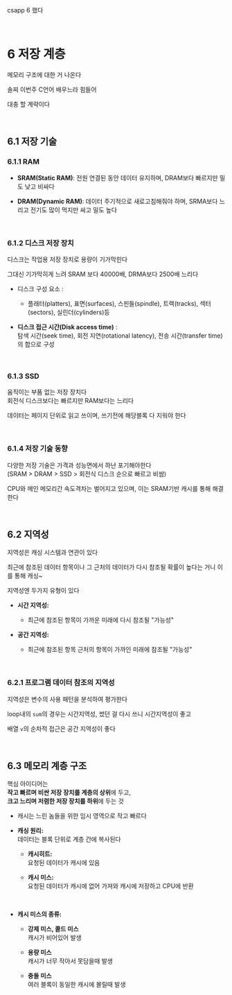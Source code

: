 csapp 6 했다

<br>

# 6 저장 계층

메모리 구조에 대한 거 나온다

솔찌 이번주 C언어 배우느라 힘들어

대충 할 계략이다

<br>

## 6.1 저장 기술

### 6.1.1 RAM

- **SRAM(Static RAM)**: 전원 연결된 동안 데이터 유지하며, DRAM보다 빠르지만 밀도 낮고 비싸다

- **DRAM(Dynamic RAM)**: 데이터 주기적으로 새로고침해줘야 하며, SRMA보다 느리고 전기도 많이 먹지만 싸고 밀도 높다

<br>

### 6.1.2 디스크 저장 장치

디스크는 작업용 저장 장치로 용량이 기가막힌다

그대신 기가막히게 느려 SRAM 보다 40000배, DRMA보다 2500배 느리다

- 디스크 구성 요소 :
    - 플래터(platters), 표면(surfaces), 스핀들(spindle), 트랙(tracks), 섹터(sectors), 실린더(cylinders)등


-  **디스크 접근 시간(Disk access time)** : <br>
탐색 시간(seek time), 회전 지연(rotational latency), 전송 시간(transfer time)의 합으로 구성

<br>


### 6.1.3 SSD

움직이는 부품 없는 저장 장치다
<br>
회전식 디스크보다는 빠르지만 RAM보다는 느리다

데이터는 페이지 단위로 읽고 쓰이며, 쓰기전에 해당블록 다 지워야 한다

<br>

### 6.1.4 저장 기술 동향

다양한 저장 기술은 가격과 성능면에서 하난 포기해야한다
<br>
(SRAM > DRAM > SSD > 회전식 디스크 순으로 빠르고 비쌈)

CPU와 메인 메모리간 속도격차는 벌어지고 있으며, 이는 SRAM기반 캐시를 통해 해결한다

<br>

## 6.2 지역성

지역성은 캐싱 시스템과 연관이 있다

최근에 참조된 데이터 항목이나 그 근처의 데이터가 다시 참조될 확률이 높다는 거니 이를 통해 캐싱~

지역성엔 두가지 유형이 있다

- **시간 지역성:**

    - 최근에 참조된 항목이 가까운 미래에 다시 참조될 "가능성"

- **공간 지역성:**

    - 최근에 참조된 항목 근처의 항목이 가까인 미래에 참조될 "가능성"

<br>

### 6.2.1 프로그램 데이터 참조의 지역성

지역성은 변수의 사용 패턴을 분석하여 평가한다

loop내의 `sum`의 경우는 시간지역성, 썼던 걸 다시 쓰니 시간지역성이 좋고

배열 `v`의 순차적 접근은 공간 지역성이 좋다

<br>

## 6.3 메모리 계층 구조

핵심 아이디어는<br>
**작고 빠르며 비싼 저장 장치를 계층의 상위**에 두고, <br>
**크고 느리며 저렴한 저장 장치를 하위**에 두는 것

- 캐시는 느린 놈들을 위한 임시 영역으로 작고 빠르다

- **캐싱 원리:**<br>데이터는 블록 단위로 계층 간에 복사된다

    - **캐시히트:** <br>
    요청된 데이터가 캐시에 있음

    - **캐시 미스:** <br>
    요청된 데이터가 캐시에 없어 가져와 캐시에 저장하고 CPU에 반환

<br>

- **캐시 미스의 종류:**

    - **강제 미스, 콜드 미스** <br>
    캐시가 비어있어 발생

    - **용량 미스** <br>
    캐시가 너무 작아서 못담을때 발생

    - **충돌 미스** <br>
    여러 블록이 동일한 캐시에 몰릴때 발생

<br>
